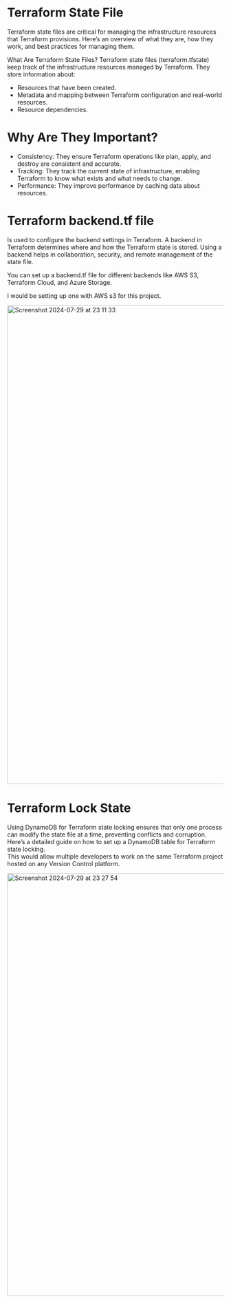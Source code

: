 # Terraform State File

Terraform state files are critical for managing the infrastructure resources that Terraform provisions. Here’s an overview of what they are, how they work, and best practices for managing them.

What Are Terraform State Files?
Terraform state files (terraform.tfstate) keep track of the infrastructure resources managed by Terraform. They store information about:

* Resources that have been created.
* Metadata and mapping between Terraform configuration and real-world resources.
* Resource dependencies.

# Why Are They Important?
* Consistency: They ensure Terraform operations like plan, apply, and destroy are consistent and accurate.
* Tracking: They track the current state of infrastructure, enabling Terraform to know what exists and what needs to change.
* Performance: They improve performance by caching data about resources.

# Terraform backend.tf file 

Is used to configure the backend settings in Terraform. A backend in Terraform determines where and how the Terraform state is stored. Using a backend helps in collaboration, security, and remote management of the state file.

You can set up a backend.tf file for different backends like AWS S3, Terraform Cloud, and Azure Storage.

I would be setting up one with AWS s3 for this project.<br>

<img width="1113" alt="Screenshot 2024-07-29 at 23 11 33" src="https://github.com/user-attachments/assets/0f96bd22-9e4b-41a1-8c79-cfd354a21cca">

# Terraform Lock State

Using DynamoDB for Terraform state locking ensures that only one process can modify the state file at a time, preventing conflicts and corruption. Here’s a detailed guide on how to set up a DynamoDB table for Terraform state locking.<br>
This would allow multiple developers to work on the same Terraform project hosted on any Version Control platform.<be>

<img width="983" alt="Screenshot 2024-07-29 at 23 27 54" src="https://github.com/user-attachments/assets/65369ac7-6bd5-4fad-b6b6-7789937b8a1e">
